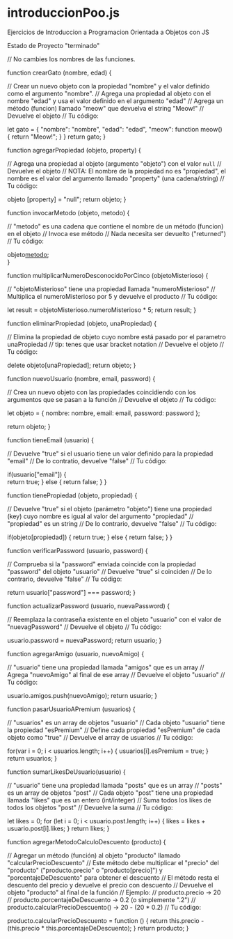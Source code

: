 # introduccionPoo.js

Ejercicios de Introduccion a Programacion Orientada a Objetos con JS


Estado de Proyecto "terminado"

// No cambies los nombres de las funciones.

function crearGato (nombre, edad) {

  // Crear un nuevo objeto con la propiedad "nombre" y el valor definido como el argumento "nombre".
  // Agrega una propiedad al objeto con el nombre "edad" y usa el valor definido en el argumento "edad"
  // Agrega un método (funcion) llamado "meow" que devuelva el string "Meow!"
  // Devuelve el objeto
  // Tu código:
  
  let gato = {
    "nombre": "nombre",
    "edad": "edad",
    "meow": function meow() {
      return "Meow!";
    }
  }
  return gato;
}

function agregarPropiedad (objeto, property) {
  
  // Agrega una propiedad al objeto (argumento "objeto") con el valor `null`
  // Devuelve el objeto
  // NOTA: El nombre de la propiedad no es "propiedad", el nombre es el valor del argumento llamado "property" (una cadena/string)
  // Tu código:
  
  objeto [property] = "null";
  return objeto; 
}

function invocarMetodo (objeto, metodo) {
  
  // "metodo" es una cadena que contiene el nombre de un método (funcion) en el objeto
  // Invoca ese método
  // Nada necesita ser devuelto ("returned")
  // Tu código:
  
  objeto[metodo]();  
}


function multiplicarNumeroDesconocidoPorCinco (objetoMisterioso) {
  
  // "objetoMisterioso" tiene una propiedad llamada "numeroMisterioso"
  // Multiplica el numeroMisterioso por 5 y devuelve el producto
  // Tu código:
  
  let result = objetoMisterioso.numeroMisterioso * 5;
  return result;
}

function eliminarPropiedad (objeto, unaPropiedad) {
  
  // Elimina la propiedad de objeto cuyo nombre está pasado por el parametro unaPropiedad
  // tip: tenes que usar bracket notation
  // Devuelve el objeto
  // Tu código:
  
  delete objeto[unaPropiedad];
  return objeto;
}

function nuevoUsuario (nombre, email, password) {
  
  // Crea un nuevo objeto con las propiedades coincidiendo con los argumentos que se pasan a la función
  // Devuelve el objeto
  // Tu código:
  
  let objeto = {
    nombre: nombre,
    email: email,
    password: password
  };

  return objeto;
}

function tieneEmail (usuario) {
  
  // Devuelve "true" si el usuario tiene un valor definido para la propiedad "email"
  // De lo contratio, devuelve "false"
  // Tu código:
  
  if(usuario["email"]) {  
    return true;
  } else {
    return false;
  }
}

function tienePropiedad (objeto, propiedad) {
  
  // Devuelve "true" si el objeto (parámetro "objeto") tiene una propiedad (key) cuyo nombre es igual al valor del argumento "propiedad"
  // "propiedad" es un string
  // De lo contrario, devuelve "false"
  // Tu código:
  
  if(objeto[propiedad]) {
    return true;
  } else {
      return false;
 }
}

function verificarPassword (usuario, password) {
 
 // Comprueba si la "password" enviada coincide con la propiedad "password" del objeto "usuario"
  // Devuelve "true" si coinciden
  // De lo contrario, devuelve "false"
  // Tu código:
 
 return usuario["password"] === password;
}

function actualizarPassword (usuario, nuevaPassword) {
 
 // Reemplaza la contraseña existente en el objeto "usuario" con el valor de "nuevagPassword"
  // Devuelve el objeto
  // Tu código:
 
 usuario.password = nuevaPassword;
  return usuario;
}

function agregarAmigo (usuario, nuevoAmigo) {
 
  // "usuario" tiene una propiedad llamada "amigos" que es un array
  // Agrega "nuevoAmigo" al final de ese array
  // Devuelve el objeto "usuario"
  // Tu código:
  
  usuario.amigos.push(nuevoAmigo);
  return usuario;
}

function pasarUsuarioAPremium (usuarios) {
  
  // "usuarios" es un array de objetos "usuario"
  // Cada objeto "usuario" tiene la propiedad "esPremium"
  // Define cada propiedad "esPremium" de cada objeto como "true"
  // Devuelve el array de usuarios
  // Tu código:
  
  for(var i = 0; i < usuarios.length; i++) {
    usuarios[i].esPremium = true;
  }
  return usuarios;
}

function sumarLikesDeUsuario(usuario) {
  
  // "usuario" tiene una propiedad llamada "posts" que es un array
  // "posts" es un array de objetos "post"
  // Cada objeto "post" tiene una propiedad llamada "likes" que es un entero (int/integer)
  // Suma todos los likes de todos los objetos "post"
  // Devuelve la suma
  // Tu código:
  
  let likes = 0;
  for (let i = 0; i < usuario.post.length; i++) {
    likes = likes + usuario.post[i].likes;
  }
  return likes;
}

function agregarMetodoCalculoDescuento (producto) {
  
  // Agregar un método (función) al objeto "producto" llamado "calcularPrecioDescuento"
  // Este método debe multiplicar el "precio" del "producto" ("producto.precio" o "producto[precio]") y "porcentajeDeDescuento" para obtener el descuento
  // El método resta el descuento del precio y devuelve el precio con descuento
  // Devuelve el objeto "producto" al final de la función
  // Ejemplo:
  // producto.precio -> 20
  // producto.porcentajeDeDescuento -> 0.2 (o simplemente ".2")
  // producto.calcularPrecioDescuento() -> 20 - (20 * 0.2)
  // Tu código:
  
  producto.calcularPrecioDescuento = function () {
    return this.precio - (this.precio * this.porcentajeDeDescuento);
  }
  return producto;
}


